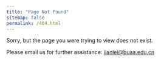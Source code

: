```yaml
---
title: "Page Not Found"
sitemap: false
permalink: /404.html
---
```


Sorry, but the page you were trying to view does not exist.

Please email us for further assistance: <jianlei@buaa.edu.cn>